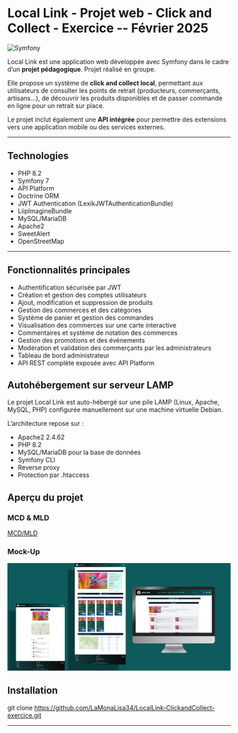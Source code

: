 # Local Link - Projet web - Click and Collect - Exercice -- Février 2025

![Symfony](https://img.shields.io/badge/Symfony-7.0-blue)

Local Link est une application web développée avec Symfony dans le cadre d’un **projet pédagogique**. Projet réalisé en groupe. 

Elle propose un système de **click and collect local**, permettant aux utilisateurs de consulter les points de retrait (producteurs, commerçants, artisans…), de découvrir les produits disponibles et de passer commande en ligne pour un retrait sur place.

Le projet inclut également une **API intégrée** pour permettre des extensions vers une application mobile ou des services externes. 

---
## Technologies

- PHP 8.2
- Symfony 7
- API Platform
- Doctrine ORM
- JWT Authentication (LexikJWTAuthenticationBundle)
- LiipImagineBundle
- MySQL/MariaDB
- Apache2
- SweetAlert
- OpenStreetMap
  
---
## Fonctionnalités principales

- Authentification sécurisée par JWT
- Création et gestion des comptes utilisateurs
- Ajout, modification et suppression de produits
- Gestion des commerces et des catégories
- Système de panier et gestion des commandes
- Visualisation des commerces sur une carte interactive
- Commentaires et système de notation des commerces
- Gestion des promotions et des événements
- Modération et validation des commerçants par les administrateurs
- Tableau de bord administrateur
- API REST complète exposée avec API Platform

## Autohébergement sur serveur LAMP

Le projet Local Link est auto-hébergé sur une pile LAMP (Linux, Apache, MySQL, PHP) configurée manuellement sur une machine virtuelle Debian.

L’architecture repose sur :
- Apache2 2.4.62 
- PHP 8.2
- MySQL/MariaDB pour la base de données
- Symfony CLI 
- Reverse proxy 
- Protection par .htaccess

## Aperçu du projet 

### MCD & MLD
[MCD/MLD](public/images_projet_git/mcd_mld.png)

### Mock-Up
![Mock-Up du projet](public/images_projet_git/mock_up.png)

## Installation 
git clone https://github.com/LaMonaLisa34/LocalLink-ClickandCollect-exercice.git

---
